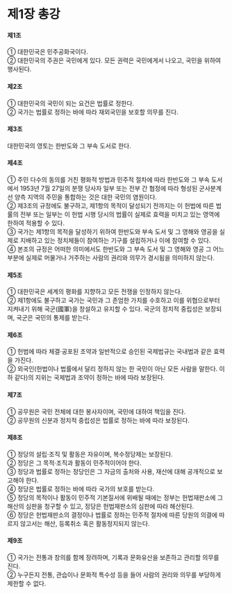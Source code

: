 # 제1장 총강

#### 제1조

① 대한민국은 민주공화국이다.  
② 대한민국의 주권은 국민에게 있다. 모든 권력은 국민에게서 나오고, 국민을 위하여 행사된다.

#### 제2조

① 대한민국의 국민이 되는 요건은 법률로 정한다.  
② 국가는 법률로 정하는 바에 따라 재외국민을 보호할 의무를 진다.

#### 제3조

대한민국의 영토는 한반도와 그 부속 도서로 한다.  

#### 제4조

① 주민 다수의 동의를 거친 평화적 방법과 민주적 절차에 따라 한반도와 그 부속 도서에서 1953년 7월 27일의 분쟁 당사자 일부 또는 전부 간 협정에 따라 형성된 군사분계선 양측 지역의 주민을 통합하는 것은 대한 국민의 염원이다.  
② 제3조의 규정에도 불구하고, 제1항의 목적이 달성되기 전까지는 이 헌법에 따른 법률의 전부 또는 일부는 이 헌법 시행 당시의 법률이 실제로 효력을 미치고 있는 영역에 한하여 적용할 수 있다.  
③ 국가는 제1항의 목적을 달성하기 위하여 한반도와 부속 도서 및 그 영해와 영공을 실제로 지배하고 있는 정치체들이 참여하는 기구를 설립하거나 이에 참여할 수 있다.  
④ 본조의 규정은 어떠한 의미에서도 한반도와 그 부속 도서 및 그 영해와 영공 그 어느 부분에 실제로 머물거나 거주하는 사람의 권리와 의무가 경시됨을 의미하지 않는다.

#### 제5조

① 대한민국은 세계의 평화를 지향하고 모든 전쟁을 인정하지 않는다.  
② 제1항에도 불구하고 국가는 국민과 그 존엄한 가치를 수호하고 이를 위협으로부터 지켜내기 위해 국군(國軍)을 창설하고 유지할 수 있다. 국군의 정치적 중립성은 보장되며, 국군은 국민의 통제를 받는다.

#### 제6조

① 헌법에 따라 체결·공포된 조약과 일반적으로 승인된 국제법규는 국내법과 같은 효력을 가진다.  
② 외국인(헌법이나 법률에서 달리 정하지 않는 한 국민이 아닌 모든 사람을 말한다. 이하 같다)의 지위는 국제법과 조약이 정하는 바에 따라 보장된다.

#### 제7조

① 공무원은 국민 전체에 대한 봉사자이며, 국민에 대하여 책임을 진다.  
② 공무원의 신분과 정치적 중립성은 법률로 정하는 바에 따라 보장된다.

#### 제8조

① 정당의 설립·조직 및 활동은 자유이며, 복수정당제는 보장된다.  
② 정당은 그 목적·조직과 활동이 민주적이어야 한다.  
③ 정당과 법률로 정하는 정당인은 그 자금의 출처와 사용, 재산에 대해 공개적으로 보고해야 한다.  
④ 정당은 법률로 정하는 바에 따라 국가의 보호를 받는다.  
⑤ 정당의 목적이나 활동이 민주적 기본질서에 위배될 때에는 정부는 헌법재판소에 그 해산의 심판을 청구할 수 있고, 정당은 헌법재판소의 심판에 따라 해산된다.  
⑥ 정당은 헌법재판소의 결정이나 법률로 정하는 민주적 절차에 따른 당원의 의결에 따르지 않고서는 해산, 등록취소 혹은 활동정지되지 않는다.

#### 제9조

① 국가는 전통과 창의를 함께 장려하며, 기록과 문화유산을 보존하고 관리할 의무를 진다.  
② 누구든지 전통, 관습이나 문화적 특수성 등을 들어 사람의 권리와 의무를 부당하게 제한할 수 없다.
